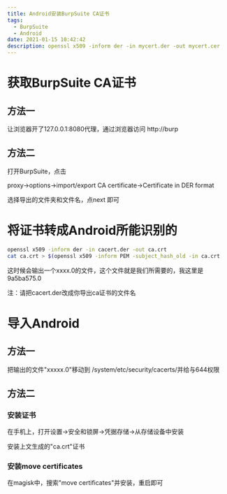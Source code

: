 ```yaml
---
title: Android安装BurpSuite CA证书
tags:
  - BurpSuite
  - Android
date: 2021-01-15 10:42:42
description: openssl x509 -inform der -in mycert.der -out mycert.cer
---
```


# 获取BurpSuite CA证书

## 方法一

让浏览器开了127.0.0.1:8080代理，通过浏览器访问  http://burp 

## 方法二

打开BurpSuite，点击

proxy->options->import/export CA certificate->Certificate in DER format

选择导出的文件夹和文件名，点next 即可

# 将证书转成Android所能识别的

```bash
openssl x509 -inform der -in cacert.der -out ca.crt
cat ca.crt > $(openssl x509 -inform PEM -subject_hash_old -in ca.crt  | head -1).0
```

这时候会输出一个xxxx.0的文件，这个文件就是我们所需要的，我这里是9a5ba575.0

注：请把cacert.der改成你导出ca证书的文件名

# 导入Android

## 方法一

把输出的文件"xxxxx.0"移动到 /system/etc/security/cacerts/并给与644权限

## 方法二

### 安装证书

在手机上，打开设置->安全和锁屏->凭据存储->从存储设备中安装

安装上文生成的"ca.crt"证书

### 安装move certificates

在magisk中，搜索"move certificates"并安装，重启即可